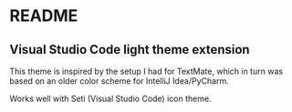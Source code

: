 # README

## Visual Studio Code light theme extension

This theme is inspired by the setup I had for TextMate, which in turn was based on an older color scheme for IntelliJ Idea/PyCharm.

Works well with Seti (Visual Studio Code) icon theme.